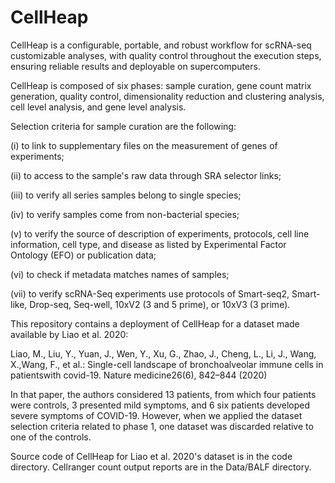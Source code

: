 # CellHeap

CellHeap is a configurable, portable, and robust workflow for scRNA-seq customizable analyses, with quality control throughout the execution steps, ensuring reliable results and deployable on supercomputers. 

CellHeap is composed of six phases: sample curation, gene count matrix generation, quality control, dimensionality reduction and clustering analysis, cell level analysis, and gene level analysis.

Selection criteria for sample curation are the following:

(i) to link to supplementary files on the measurement of genes of experiments; 

(ii) to access to the sample's raw data through SRA selector links; 

(iii) to verify all series samples belong to single species; 

(iv) to verify samples come from non-bacterial species; 

(v) to verify the source of description of experiments, protocols, cell line information, cell type, and disease as listed by Experimental Factor Ontology (EFO) or publication data; 

(vi) to check if metadata matches names of samples; 

(vii) to verify scRNA-Seq experiments use protocols of Smart-seq2, Smart-like, Drop-seq, Seq-well, 10xV2 (3 and 5 prime), or 10xV3 (3 prime). 

This repository contains a deployment of CellHeap for a dataset made available by Liao et al. 2020:

Liao, M., Liu, Y., Yuan, J., Wen, Y., Xu, G., Zhao, J., Cheng, L., Li, J., Wang, X.,Wang, F., et al.: Single-cell landscape of bronchoalveolar immune cells in patientswith covid-19. Nature medicine26(6), 842–844 (2020)

In that paper, the authors considered 13 patients, from which four patients were controls, 3 presented mild symptoms, and 6 six patients developed severe symptoms of COVID-19. However, when we applied the dataset selection criteria related to phase 1, one dataset was discarded relative to one of the controls.

Source code of CellHeap for Liao et al. 2020's dataset is in the code directory. Cellranger count output reports are in the Data/BALF directory.
